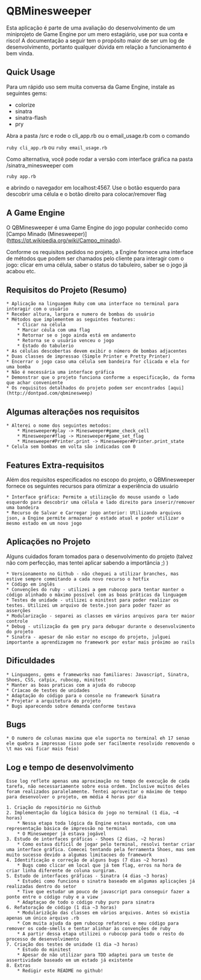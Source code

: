 # QBMinesweeper

Esta aplicação é parte de uma avaliação do desenvolvimento de um miniprojeto de Game Engine por um mero estagiário, use por sua conta e risco!
A documentação a seguir tem o propósito maior de ser um log de desenvolvimento, portanto qualquer dúvida em relação a funcionamento é bem vinda.

## Quick Usage

Para um rápido uso sem muita conversa da Game Engine, instale as seguintes gems:

* colorize
* sinatra
* sinatra-flash
* pry

Abra a pasta /src e rode o cli_app.rb ou o email_usage.rb com o comando

```ruby cli_app.rb``` ou ```ruby email_usage.rb```

Como alternativa, você pode rodar a versão com interface gráfica na pasta /sinatra_minesweeper com

```ruby app.rb```

e abrindo o navegador em localhost:4567. Use o botão esquerdo para descobrir uma célula e o botão direito para colocar/remover flag


## A Game Engine

O QBMinesweeper é uma Game Engine do jogo popular conhecido como [Campo Minado (Minesweeper)]
(https://pt.wikipedia.org/wiki/Campo_minado).

Conforme os requisitos pedidos no projeto, a Engine fornece uma interface de métodos que podem ser chamados pelo cliente para interagir com o jogo: clicar em uma célula, saber o status do tabuleiro, saber se o jogo já acabou etc.


## Requisitos do Projeto (Resumo)

	* Aplicação na linguagem Ruby com uma interface no terminal para interagir com o usuário
	* Receber altura, largura e numero de bombas do usuário
	* Métodos que implementem as seguintes features:
		* Clicar na célula
		* Marcar céula com uma flag
		* Retornar se o jogo ainda está em andamento
		* Retorna se o usuário venceu o jogo
		* Estado do tabulerio
	* As células descobertas devem exibir o número de bombas adjacentes
	* Duas classes de impressao (Simple Printer e Pretty Printer)
	* Encerrar o jogo caso uma célula sem bandeira for clicada e ela for uma bomba
	* Não é necessária uma interface gráfica
	* Demonstrar que o projeto funciona conforme a especificação, da forma que achar conveniente
	* Os requisitos detalhados do projeto podem ser encontrados [aqui] (http://dontpad.com/qbminesweep)

## Algumas alterações nos requisitos
	* Alterei o nome dos seguintes metodos:
		* Minesweeper#play -> Minesweeper#game_check_cell
		* Minesweeper#flag -> Minesweeper#game_set_flag
		* Minesweeper#Printer.print -> Minesweeper#Printer.print_state
	* Celula sem bombas em volta são indicadas com 0


## Features Extra-requisitos

Além dos requisitos especificados no escopo do projeto, o QBMinesweeper fornece os seguintes recursos para otimizar a experiência do usuário

	* Interface gráfica: Permite a utilização do mouse usando o lado esquerdo para descobrir uma célula e lado direito para inserir/remover uma bandeira
	* Recurso de Salvar e Carregar jogo anterior: Utilizando arquivos json, a Engine permite armazenar o estado atual e poder utilizar o mesmo estado em um novo jogo


## Aplicaçöes no Projeto

Alguns cuidados foram tomados para o desenvolvimento do projeto (talvez não com perfecção, mas tentei aplicar sabendo a importância ;) )

	* Versionamento no Github - não cheguei a utilizar branches, mas estive sempre commitando a cada novo recurso o hotfix
	* Código em inglês
	* Convenções do ruby - utilizei a gem rubocop para tentar manter o código alinhado o máximo possível com as boas práticas da linguagem
	* Testes de unidade - utilizei o minitest para poder realizar os testes. Utilizei um arquivo de teste.json para poder fazer as asserções
	* Modularização - separei as classes em vários arquivos para ter maior controle
	* Debug - utilização da gem pry para debugar durante o desenvolvimento do projeto
	* Sinatra - apesar de não estar no escopo do projeto, julguei importante a aprendizagem no framework por estar mais próximo ao rails

## Dificuldades

	* Linguagens, gems e frameworks nao familiares: Javascript, Sinatra, Shoes, CSS, catpix, rubocop, minitest
	* Manter as boas praticas com a ajuda do rubocop
	* Criacao de testes de unidades
	* Adaptação do código para o console no framework Sinatra
	* Projetar a arquitetura do projeto
	* Bugs aparecendo sobre demanda conforme testava

## Bugs
	* O numero de colunas maxima que ele suporta no terminal eh 17 senao ele quebra a impressao (isso pode ser facilmente resolvido removendo o \t mas vai ficar mais feio)

## Log e tempo de desenvolvimento

	Esse log reflete apenas uma aproximação no tempo de execução de cada tarefa, não necessariamente sobre essa ordem. Inclusive muitos deles foram realizados paralelamente. Tentei aproveitar o máximo de tempo para desenvolver o projeto, em média 4 horas por dia

	1. Criação do repositório no Github
	2. Implementação da lógica básica do jogo no terminal (1 dia, ~4 horas)
		* Nessa etapa toda lógica da Engine estava montada, com uma representação básica de impressão no terminal
		* O Minesweeper já estava jogável
	3. Estudo de interfaces gráficas - Shoes (2 dias, ~2 horas)
		* Como estava difícil de jogar pelo terminal, resolvi tentar criar uma interface gráfica. Comecei tentando pela ferramenta Shoes, mas sem muito sucesso devido a algumas limitacoes do framework
	4. Identificação e correção de alguns bugs (7 dias ~2 horas)
		* Bugs como clicar em local que já tem flag, erros na hora de criar linha diferente de coluna surgiram.
	5. Estudo de interfaces gráficas - Sinatra (4 dias ~3 horas)
		* Estudei como funciona o sinatra baseado em algumas aplicaçöes já realizadas dentro do setor
		* Tive que estudar um pouco de javascript para conseguir fazer a ponte entre o código ruby e a view
		* Adaptaçao de todo o código ruby puro para sinatra
	6. Refatoração de código (1 dia ~3 horas)
		* Modularizãção das classes em vários arquivos. Antes só existia apenas um único arquivo .rb
		* Com muita ajuda da gem rubocop refatorei o meu código para remover os code-smells e tentar alinhar às convenções de ruby
		* A partir dessa etapa utilizei o rubocop para todo o resto do processo de desenvolvimento
	7. Criação dos testes de unidade (1 dia ~3 horas)
		* Estudo do minitest
		* Apesar de não utilizar para TDD adaptei para um teste de assertividade baseado em um estado já existente
	8. Extras
		* Redigir este README no github!


